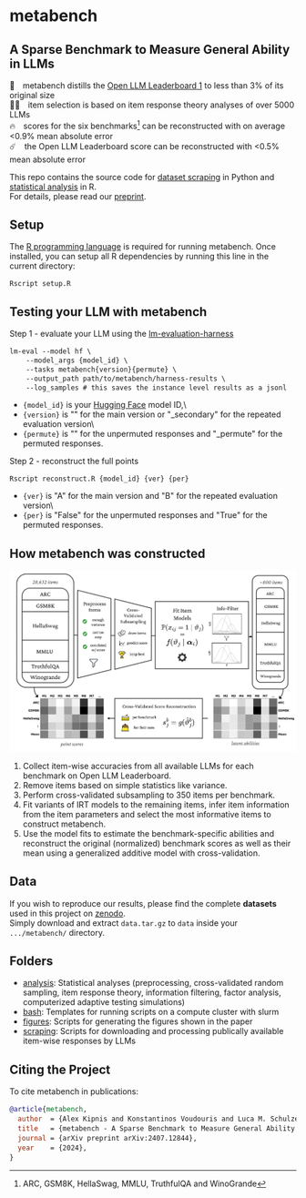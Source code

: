 # metabench
## A Sparse Benchmark to Measure General Ability in LLMs
🤗 metabench distills the [Open LLM Leaderboard 1](https://huggingface.co/spaces/open-llm-leaderboard-old/open_llm_leaderboard) to less than 3% of its original size\
🧑‍🏫 item selection is based on item response theory analyses of over 5000 LLMs\
🔥 scores for the six benchmarks[^1] can be reconstructed with on average <0.9% mean absolute error\
☄️ the Open LLM Leaderboard score can be reconstructed with <0.5% mean absolute error

This repo contains the source code for [dataset scraping](scraping) in Python and [statistical analysis](analysis) in R.\
For details, please read our [preprint](https://arxiv.org/abs/2407.12844).

## Setup
The [R programming language](https://www.r-project.org/) is required for running metabench. Once installed, you can setup all R dependencies by running this line in the current directory:
```console
Rscript setup.R
```

## Testing your LLM with metabench
Step 1 - evaluate your LLM using the [lm-evaluation-harness](https://github.com/EleutherAI/lm-evaluation-harness)
```console
lm-eval --model hf \
    --model_args {model_id} \
    --tasks metabench{version}{permute} \            
    --output_path path/to/metabench/harness-results \
    --log_samples # this saves the instance level results as a jsonl
```
- `{model_id}` is your [Hugging Face](https://huggingface.co/) model ID,\
- `{version}` is "" for the main version or "_secondary" for the repeated evaluation version\
- `{permute}` is "" for the unpermuted responses and "_permute" for the permuted responses.


Step 2 - reconstruct the full points
```console
Rscript reconstruct.R {model_id} {ver} {per}
```
- `{ver}` is "A" for the main version and "B" for the repeated evaluation version\
- `{per}` is "False" for the unpermuted responses and "True" for the permuted responses.



## How metabench was constructed
<img src="https://github.com/adkipnis/metabench/blob/main/figures/overview/overview.png" width="750" />

1. Collect item-wise accuracies from all available LLMs for each benchmark on Open LLM Leaderboard.
2. Remove items based on simple statistics like variance.
3. Perform cross-validated subsampling to 350 items per benchmark.
4. Fit variants of IRT models to the remaining items, infer item information from the item parameters and select the most informative items to construct metabench.
5. Use the model fits to estimate the benchmark-specific abilities and reconstruct the original (normalized) benchmark scores as well as their mean using a generalized additive model with cross-validation.

## Data
If you wish to reproduce our results, please find the complete **datasets** used in this project on [zenodo](https://zenodo.org/records/12819251).\
Simply download and extract `data.tar.gz` to `data` inside your `.../metabench/` directory. 

## Folders
- [analysis](analysis): Statistical analyses (preprocessing, cross-validated random sampling, item response theory, information filtering, factor analysis, computerized adaptive testing simulations)
- [bash](bash): Templates for running scripts on a compute cluster with slurm
- [figures](figures): Scripts for generating the figures shown in the paper
- [scraping](scraping): Scripts for downloading and processing publically available item-wise responses by LLMs

## Citing the Project
To cite metabench in publications:

```bibtex
@article{metabench,
  author  = {Alex Kipnis and Konstantinos Voudouris and Luca M. Schulze Buschoff and Eric Schulz},
  title   = {metabench - A Sparse Benchmark to Measure General Ability in Large Language Models},
  journal = {arXiv preprint arXiv:2407.12844},
  year    = {2024},
}
```


[^1]: ARC, GSM8K, HellaSwag, MMLU, TruthfulQA and WinoGrande
